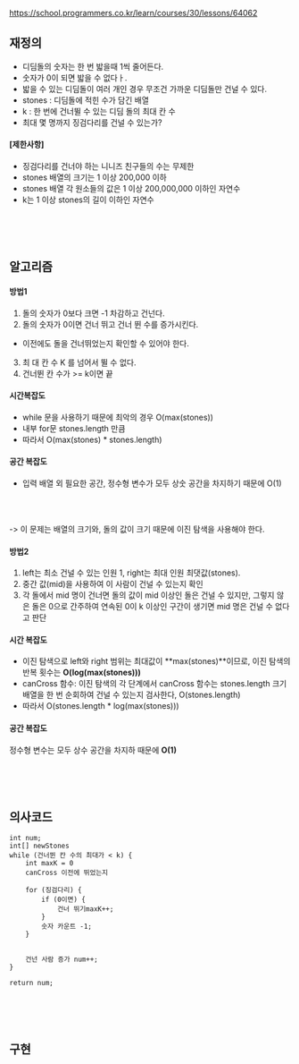 https://school.programmers.co.kr/learn/courses/30/lessons/64062


## 재정의
- 디딤돌의 숫자는 한 번 밟을때 1씩 줄어든다.
- 숫자가 0이 되면 밟을 수 없다ㅏ.
- 밟을 수 있는 디딤돌이 여러 개인 경우 무조건 가까운 디딤돌만 건널 수 있다.
- stones : 디딤돌에 적힌 수가 담긴 배열
- k : 한 번에 건너뛸 수 있는 디딤 돌의 최대 칸 수
- 최대 몇 명까지 징검다리를 건널 수 있는가?

#### [제한사항]
- 징검다리를 건너야 하는 니니즈 친구들의 수는 무제한
- stones 배열의 크기는 1 이상 200,000 이하
- stones 배열 각 원소들의 값은 1 이상 200,000,000 이하인 자연수
- k는 1 이상 stones의 길이 이하인 자연수


<br><br>
<br>

## 알고리즘
#### 방법1
1. 돌의 숫자가 0보다 크면 -1 차감하고 건넌다.
2. 돌의 숫자가 0이면 건너 뛰고 건너 뛴 수를 증가시킨다.
  - 이전에도 돌을 건너뛰었는지 확인할 수 있어야 한다.
3. 최 대 칸 수 K 를 넘어서 뛸 수 없다.
4. 건너뛴 칸 수가 >= k이면 끝


#### 시간복잡도
- while 문을 사용하기 때문에 최악의 경우 O(max(stones))
- 내부 for문 stones.length 만큼
- 따라서 O(max(stones) * stones.length)
#### 공간 복잡도
- 입력 배열 외 필요한 공간, 정수형 변수가 모두 상숫 공간을 차지하기 때문에 O(1)

<br><br>

-> 이 문제는 배열의 크기와, 돌의 값이 크기 때문에 이진 탐색을 사용해야 한다.  
#### 방법2
1. left는 최소 건널 수 있는 인원 1, right는 최대 인원 최댓값(stones).
2. 중간 값(mid)을 사용하여 이 사람이 건널 수 있는지 확인
3. 각 돌에서 mid 명이 건너면 돌의 값이 mid 이상인 돌은 건널 수 있지만, 그렇지 않은 돌은 0으로 간주하여 연속된 0이 k 이상인 구간이 생기면 mid 명은 건널 수 없다고 판단

#### 시간 복잡도
- 이진 탐색으로 left와 right 범위는 최대값이 **max(stones)**이므로, 이진 탐색의 반복 횟수는 **O(log(max(stones)))**
- canCross 함수: 이진 탐색의 각 단계에서 canCross 함수는 stones.length 크기 배열을 한 번 순회하여 건널 수 있는지 검사한다, O(stones.length)
- 따라서 O(stones.length * log(max(stones)))

#### 공간 복잡도
정수형 변수는 모두 상수 공간을 차지하 때문에 **O(1)**

<br><br><br>

## 의사코드
```
int num;
int[] newStones
while (건너뛴 칸 수의 최대가 < k) {
    int maxK = 0
    canCross 이전에 뛰었는지

    for (징검다리) {
        if (0이면) {
            건너 뛰기maxK++;
        }
        숫자 카운트 -1;
    }
    

    건넌 사람 증가 num++;
}

return num;
```
<br><br><br>


## 구현
